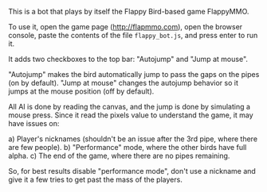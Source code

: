 This is a bot that plays by itself the Flappy Bird-based game FlappyMMO.

To use it, open the game page (http://flapmmo.com), open the browser console, paste
the contents of the file `flappy_bot.js`, and press enter to run it.

It adds two checkboxes to the top bar: "Autojump" and "Jump at mouse".

"Autojump" makes the bird automatically jump to pass the gaps on the pipes (on by default).
"Jump at mouse" changes the autojump behavior so it jumps at the mouse position (off by default).

All AI is done by reading the canvas, and the jump is done by simulating a mouse press.
Since it read the pixels value to understand the game, it may have issues on:

a) Player's nicknames (shouldn't be an issue after the 3rd pipe, where there are few people).
b) "Performance" mode, where the other birds have full alpha.
c) The end of the game, where there are no pipes remaining.

So, for best results disable "performance mode", don't use a nickname and give it a few tries
to get past the mass of the players.